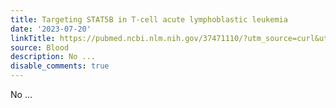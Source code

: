 ```yaml
---
title: Targeting STAT5B in T-cell acute lymphoblastic leukemia
date: '2023-07-20'
linkTitle: https://pubmed.ncbi.nlm.nih.gov/37471110/?utm_source=curl&utm_medium=rss&utm_campaign=journals&utm_content=7603509&fc=None&ff=20230720180406&v=2.17.9.post6+86293ac
source: Blood
description: No ...
disable_comments: true
---
```

No ...